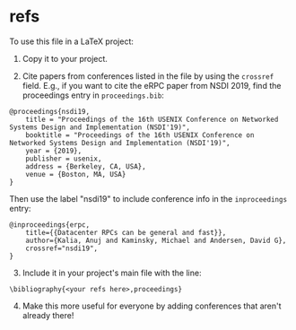 # refs

To use this file in a LaTeX project: 

1. Copy it to your project.

2. Cite papers from conferences listed in the file by using the `crossref` field. E.g., if you want to cite the eRPC paper from NSDI 2019, find the proceedings entry in `proceedings.bib`:
```
@proceedings{nsdi19,
	title = "Proceedings of the 16th USENIX Conference on Networked Systems Design and Implementation (NSDI'19)",
	booktitle = "Proceedings of the 16th USENIX Conference on Networked Systems Design and Implementation (NSDI'19)",
	year = {2019},
	publisher = usenix,
	address = {Berkeley, CA, USA},
	venue = {Boston, MA, USA}
}
```

Then use the label "nsdi19" to include conference info in the `inproceedings` entry:
```
@inproceedings{erpc,
	title={{Datacenter RPCs can be general and fast}},
	author={Kalia, Anuj and Kaminsky, Michael and Andersen, David G},
	crossref="nsdi19",
}
```

3. Include it in your project's main file with the line:
```
\bibliography{<your refs here>,proceedings}
```

4. Make this more useful for everyone by adding conferences that aren't already there!

